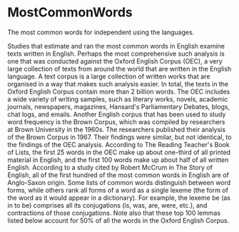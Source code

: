 # MostCommonWords

The most common words for independent using the languages.

Studies that estimate and ran the most common words in English examine texts written in English. Perhaps the most comprehensive such analysis is one that was conducted against the Oxford English Corpus (OEC), a very large collection of texts from around the world that are written in the English language. A text corpus is a large collection of written works that are organised in a way that makes such analysis easier.
In total, the texts in the Oxford English Corpus contain more than 2 billion words. The OEC includes a wide variety of writing samples, such as literary works, novels, academic journals, newspapers, magazines, Hansard's Parliamentary Debates, blogs, chat logs, and emails.
Another English corpus that has been used to study word frequency is the Brown Corpus, which was compiled by researchers at Brown University in the 1960s. The researchers published their analysis of the Brown Corpus in 1967. Their findings were similar, but not identical, to the findings of the OEC analysis.
According to The Reading Teacher's Book of Lists, the first 25 words in the OEC make up about one-third of all printed material in English, and the first 100 words make up about half of all written English. According to a study cited by Robert McCrum in The Story of English, all of the first hundred of the most common words in English are of Anglo-Saxon origin.
Some lists of common words distinguish between word forms, while others rank all forms of a word as a single lexeme (the form of the word as it would appear in a dictionary). For example, the lexeme be (as in to be) comprises all its conjugations (is, was, are, were, etc.), and contractions of those conjugations. Note also that these top 100 lemmas listed below account for 50% of all the words in the Oxford English Corpus.
